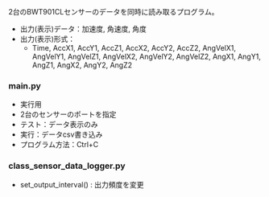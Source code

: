2台のBWT901CLセンサーのデータを同時に読み取るプログラム。
- 出力(表示)データ：加速度, 角速度, 角度
- 出力(表示)形式：
  - Time, AccX1, AccY1, AccZ1, AccX2, AccY2, AccZ2, AngVelX1, AngVelY1, AngVelZ1, AngVelX2, AngVelY2, AngVelZ2, AngX1, AngY1, AngZ1, AngX2, AngY2, AngZ2

### main.py
- 実行用
- 2台のセンサーのポートを指定
- テスト：データ表示のみ
- 実行：データcsv書き込み
- プログラム方法：Ctrl+C

### class_sensor_data_logger.py
- set_output_interval() : 出力頻度を変更
